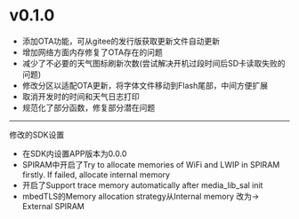 # v0.1.0
+ 添加OTA功能，可从gitee的发行版获取更新文件自动更新
+ 增加网络方面内存修复了OTA存在的问题
+ 减少了不必要的天气图标刷新次数(尝试解决开机过段时间后SD卡读取失败的问题)
+ 修改分区以适配OTA更新，将字体文件移动到Flash尾部，中间方便扩展
+ 取消开发时的时间和天气日志打印
+ 规范化了部分函数，修复部分潜在问题  
---  
修改的SDK设置
+ 在SDK内设置APP版本为0.0.0
+ SPIRAM中开启了Try to allocate memories of WiFi and LWIP in SPIRAM firstly. If failed, allocate internal memory  
+ 开启了Support trace memory automatically after media_lib_sal init
+ mbedTLS的Memory allocation strategy从Internal memory 改为-> External SPIRAM
